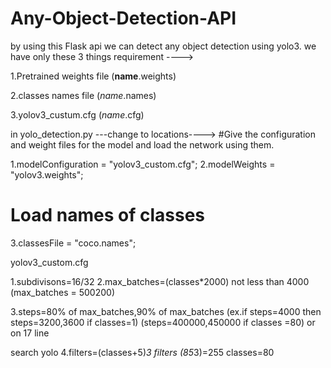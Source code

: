 # Any-Object-Detection-API
by using this Flask api we can detect any object detection using yolo3.
we have only these 3 things requirement ---->

1.Pretrained weights file    (__name__.weights)

2.classes names file         (_name_.names)

3.yolov3_custum.cfg          (_name_.cfg)

in yolo_detection.py
---change to locations---->
#Give the configuration and weight files for the model and load the network using them.
  
   1.modelConfiguration = "yolov3_custom.cfg";
   2.modelWeights = "yolov3.weights";

# Load names of classes
   3.classesFile = "coco.names";

yolov3_custom.cfg

1.subdivisons=16/32
2.max_batches=(classes*2000) not less than 4000            (max_batches = 500200)

3.steps=80% of max_batches,90% of max_batches                  (ex.if steps=4000 then steps=3200,3600 if classes=1) (steps=400000,450000 if classes =80) or on 17 line
              
search yolo
4.filters=(classes+5)*3  filters (85*3)=255
classes=80


